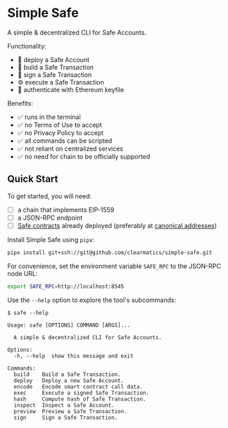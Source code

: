 # Simple Safe

A simple & decentralized CLI for Safe Accounts.

Functionality:

- 🚀 deploy a Safe Account
- 📝 build a Safe Transaction
- 🔏 sign a Safe Transaction
- ⚙️ execute a Safe Transaction
- 🪪 authenticate with Ethereum keyfile

Benefits:

- ✅ runs in the terminal
- ✅ no Terms of Use to accept
- ✅ no Privacy Policy to accept
- ✅ all commands can be scripted
- ✅ not reliant on centralized services
- ✅ no need for chain to be officially supported

## Quick Start

To get started, you will need:

- [ ] a chain that implements EIP-1559
- [ ] a JSON-RPC endpoint
- [ ] [Safe contracts](https://github.com/safe-global/safe-smart-account)
      already deployed (preferably at
      [canonical addresses](https://github.com/safe-global/safe-singleton-factory?tab=readme-ov-file#how-to-get-the-singleton-deployed-to-your-network))

Install Simple Safe using `pipx`:

```sh
pipx install git+ssh://git@github.com/clearmatics/simple-safe.git
```

For convenience, set the environment variable `SAFE_RPC` to the JSON-RPC node
URL:

```sh
export SAFE_RPC=http://localhost:8545
```

Use the `--help` option to explore the tool's subcommands:

```console
$ safe --help

Usage: safe [OPTIONS] COMMAND [ARGS]...

  A simple & decentralized CLI for Safe Accounts.

Options:
  -h, --help  show this message and exit

Commands:
  build    Build a Safe Transaction.
  deploy   Deploy a new Safe Account.
  encode   Encode smart contract call data.
  exec     Execute a signed Safe Transaction.
  hash     Compute hash of Safe Transaction.
  inspect  Inspect a Safe Account.
  preview  Preview a Safe Transaction.
  sign     Sign a Safe Transaction.
```
